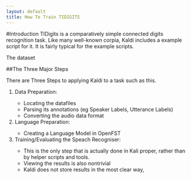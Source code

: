 ```yaml
---
layout: default
title: How To Train TIDIGITS
---
```


#Introduction
TIDigits is a comparatively simple connected digits recognition task.
Like many well-known corpia, Kaldi includes a example script for it.
It is fairly typical for the example scripts.

The dataset 


##The Three Major Steps

There are Three Steps to applying Kaldi to a task such as this.

<ol>
<li> Data Preparation:</li>
<ul>
   <li> Locating the datafiles</li>
   <li> Parsing its annotations (eg Speaker Labels, Utterance Labels)</li>
   <li> Converting the audio data format</li>
</ul>
<li> Language Preparation:</li>
<ul>
   <li> Creating a Language Model in OpenFST</li>
</ul>
<li>Training/Evaluating the Speach Recogniser:</li>
<ul>
<li> This is the only step that is actually done in Kali proper, rather than by helper scripts and tools.</li>
<li> Viewing the results is also nontrivial</li>
<li> Kaldi does not store results in the most clear way,</li>
</ul>
</ol>





